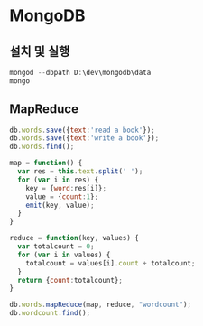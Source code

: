 MongoDB
=======

설치 및 실행 
-----------

```javascript
mongod --dbpath D:\dev\mongodb\data
mongo
```

MapReduce
---------

```javascript
db.words.save({text:'read a book'});
db.words.save({text:'write a book'});
db.words.find();

map = function() { 
  var res = this.text.split(' '); 
  for (var i in res) { 
    key = {word:res[i]}; 
    value = {count:1}; 
    emit(key, value); 
  } 
}

reduce = function(key, values) { 
  var totalcount = 0; 
  for (var i in values) { 
    totalcount = values[i].count + totalcount; 
  } 
  return {count:totalcount}; 
}

db.words.mapReduce(map, reduce, "wordcount");
db.wordcount.find();
```
  
